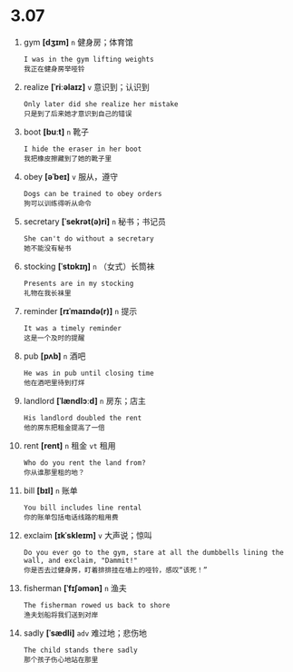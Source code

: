 # 3.07

1. gym **[dʒɪm]** `n` 健身房；体育馆

   ```
   I was in the gym lifting weights
   我正在健身房举哑铃
   ```

2. realize **[ˈriːəlaɪz]** `v` 意识到；认识到

   ```
   Only later did she realize her mistake
   只是到了后来她才意识到自己的错误
   ```

3. boot **[buːt]** `n` 靴子

   ```
   I hide the eraser in her boot
   我把橡皮擦藏到了她的靴子里
   ```

4. obey **[əˈbeɪ]** `v` 服从，遵守

   ```
   Dogs can be trained to obey orders
   狗可以训练得听从命令
   ```

5. secretary **[ˈsekrət(ə)ri]** `n` 秘书；书记员

   ```
   She can't do without a secretary
   她不能没有秘书
   ```

6. stocking **[ˈstɒkɪŋ]** `n` （女式）长筒袜

   ```
   Presents are in my stocking
   礼物在我长袜里
   ```

7. reminder **[rɪˈmaɪndə(r)]** `n` 提示

   ```
   It was a timely reminder
   这是一个及时的提醒
   ```

8. pub **[pʌb]** `n` 酒吧

   ```
   He was in pub until closing time
   他在酒吧里待到打烊
   ```

9. landlord **[ˈlændlɔːd]** `n` 房东；店主

   ```
   His landlord doubled the rent
   他的房东把租金提高了一倍
   ```

10. rent **[rent]** `n` 租金 `vt` 租用

    ```
    Who do you rent the land from?
    你从谁那里租的地？
    ```

11. bill **[bɪl]** `n` 账单

    ```
    You bill includes line rental
    你的账单包括电话线路的租用费
    ```

12. exclaim **[ɪkˈskleɪm]** `v` 大声说；惊叫

    ```
    Do you ever go to the gym, stare at all the dumbbells lining the wall, and exclaim, "Dammit!"
    你是否去过健身房，盯着排排挂在墙上的哑铃，感叹“该死！”
    ```

13. fisherman **[ˈfɪʃəmən]** `n` 渔夫

    ```
    The fisherman rowed us back to shore
    渔夫划船将我们送到对岸
    ```

14. sadly **[ˈsædli]** `adv` 难过地；悲伤地
    ```
    The child stands there sadly
    那个孩子伤心地站在那里
    ```
